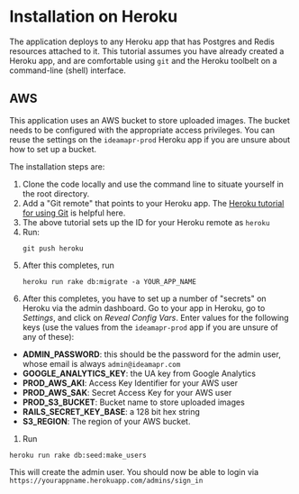 # Installation on Heroku

The application deploys to any Heroku app that has Postgres and Redis resources attached to it. This tutorial assumes you have already created a Heroku app, and are comfortable using `git` and the Heroku toolbelt on a command-line (shell) interface.

## AWS

This application uses an AWS bucket to store uploaded images. The bucket needs to be configured with the appropriate access privileges. You can reuse the settings on the `ideamapr-prod` Heroku app if you are unsure about how to set up a bucket.

The installation steps are:

1. Clone the code locally and use the command line to situate yourself in the root directory.
1. Add a "Git remote" that points to your Heroku app. The [Heroku tutorial for using Git](https://devcenter.heroku.com/articles/git) is helpful here.
1. The above tutorial sets up the ID for your Heroku remote as `heroku`
1. Run:
   ```
   git push heroku
   ```
1. After this completes, run
   ```
   heroku run rake db:migrate -a YOUR_APP_NAME
   ```
1. After this completes, you have to set up a number of "secrets" on Heroku via the admin dashboard. Go to your app in Heroku, go to _Settings_, and click on _Reveal Config Vars_. Enter values for the following keys (use the values from the `ideamapr-prod` app if you are unsure of any of these):
  * **ADMIN_PASSWORD**: this should be the password for the admin user, whose email is always `admin@ideamapr.com`
  * **GOOGLE_ANALYTICS_KEY**: the UA key from Google Analytics
  * **PROD_AWS_AKI**: Access Key Identifier for your AWS user
  * **PROD_AWS_SAK**: Secret Access Key for your AWS user
  * **PROD_S3_BUCKET**: Bucket name to store uploaded images
  * **RAILS_SECRET_KEY_BASE**: a 128 bit hex string
  * **S3_REGION**: The region of your AWS bucket. 
1. Run
  ```
  heroku run rake db:seed:make_users
  ```
  This will create the admin user. You should now be able to login via `https://yourappname.herokuapp.com/admins/sign_in`
